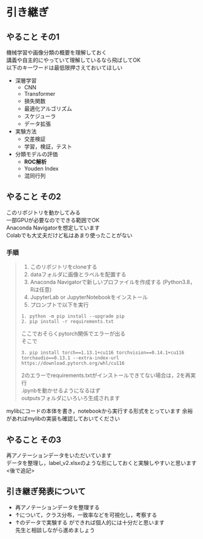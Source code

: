 # 引き継ぎ

## やること その1
機械学習や画像分類の概要を理解しておく  
講義や自主的にやっていて理解しているなら飛ばしてOK  
以下のキーワードは最低限押さえておいてほしい  
- 深層学習
  - CNN
  - Transformer
  - 損失関数
  - 最適化アルゴリズム
  - スケジューラ
  - データ拡張
- 実験方法
  - 交差検証
  - 学習，検証，テスト
- 分類モデルの評価
  - **ROC解析**
  - Youden Index
  - 混同行列

## やること その2
このリポジトリを動かしてみる  
一部GPUが必要なのでできる範囲でOK  
Anaconda Navigatorを想定しています  
Colabでも大丈夫だけど私はあまり使ったことがない  
### 手順
>1. このリポジトリをcloneする
>2. dataフォルダに画像とラベルを配置する
>3. Anaconda Navigatorで新しいプロファイルを作成する (Python3.8，Rは任意)
>4. JupyterLab or JupyterNotebookをインストール
>5. プロンプトで以下を実行
>
>```
>1. python -m pip install --upgrade pip
>2. pip install -r requirements.txt
>```
>ここでおそらくpytorch関係でエラーが出る  
>そこで  
>```
>3. pip install torch==1.13.1+cu116 torchvision==0.14.1+cu116 torchaudio==0.13.1 --extra-index-url https://download.pytorch.org/whl/cu116
>```
>2のエラーでrequirements.txtがインストールできてない場合は，2を再実行  
>.ipynbを動かせるようになるはず  
>outputsフォルダにいろいろ生成されます

mylibにコードの本体を書き，notebookから実行する形式をとっています
余裕があればmylibの実装も確認しておいてください

## やること その3
再アノテーションデータをいただいています  
データを整理し，label_v2.xlsxのような形にしておくと実験しやすいと思います  
<後で追記>

## 引き継ぎ発表について
- 再アノテーションデータを整理する
- ↑について，クラス分布，一致率などを可視化し，考察する
- ↑のデータで実験する
ができれば個人的には十分だと思います  
先生と相談しながら進めましょう  
